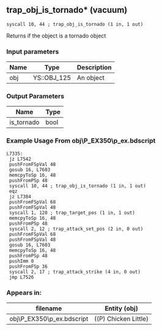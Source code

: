 ## trap_obj_is_tornado* (vacuum)

`syscall 10, 44 ; trap_obj_is_tornado (1 in, 1 out)`

Returns if the object is a tornado object

### Input parameters
| Name | Type | Description
|------|------|------------
| obj   | YS::OBJ_125   | An object


### Output Parameters
| Name | Type
|------|-----
| is_tornado   | bool   
### Example Usage From obj\P_EX350\p_ex.bdscript
```plaintext
L7335:
 jz L7542
 pushFromFSpVal 48
 gosub 16, L7603
 memcpyToSp 16, 48
 pushFromPSp 48
 syscall 10, 44 ; trap_obj_is_tornado (1 in, 1 out)
 eqz 
 jz L7384
 pushFromFSpVal 68
 pushFromFSpVal 48
 syscall 1, 120 ; trap_target_pos (1 in, 1 out)
 memcpyToSp 16, 48
 pushFromPSp 48
 syscall 2, 12 ; trap_attack_set_pos (2 in, 0 out)
 pushFromFSpVal 68
 pushFromFSpVal 48
 gosub 16, L7603
 memcpyToSp 16, 48
 pushFromPSp 48
 pushImm 0
 pushFromFSp 36
 syscall 2, 17 ; trap_attack_strike (4 in, 0 out)
 jmp L7526
```


### Appears in:
| filename | Entity (obj)
|----------|-------------
| obj\P_EX350\p_ex.bdscript       | ((P) Chicken Little)          



